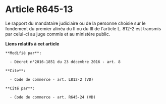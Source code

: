 # Article R645-13

Le rapport du mandataire judiciaire ou de la personne choisie sur le fondement du premier alinéa du II ou du III de l'article
L. 812-2 est transmis par celui-ci au juge commis et au ministère public.

**Liens relatifs à cet article**

	**Modifié par**:

	  - Décret n°2016-1851 du 23 décembre 2016 - art. 8

	**Cite**:

	  - Code de commerce - art. L812-2 (VD)

	**Cité par**:

	  - Code de commerce - art. R645-24 (VD)
